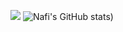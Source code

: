 ![](https://hit.yhype.me/github/profile?user_id=49328787)
![Nafi's GitHub stats](https://github-readme-stats.vercel.app/api?username=inafi&count_private=true&show_icons=true))
